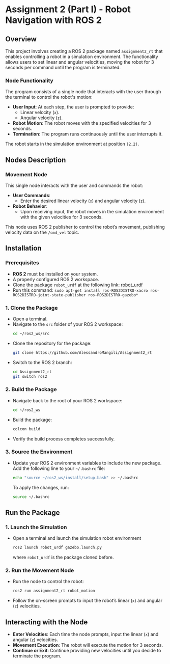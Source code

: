 # Assignment 2 (Part I) - Robot Navigation with ROS 2

## Overview
This project involves creating a ROS 2 package named `assignment2_rt` that enables controlling a robot in a simulation environment. The functionality allows users to set linear and angular velocities, moving the robot for 3 seconds per command until the program is terminated.

### Node Functionality
The program consists of a single node that interacts with the user through the terminal to control the robot's motion:
- **User Input**: At each step, the user is prompted to provide:
  - Linear velocity (`x`).
  - Angular velocity (`z`).
- **Robot Motion**: The robot moves with the specified velocities for 3 seconds.
- **Termination**: The program runs continuously until the user interrupts it.

The robot starts in the simulation environment at position `(2,2)`.

## Nodes Description

### Movement Node
This single node interacts with the user and commands the robot:
- **User Commands**:
  - Enter the desired linear velocity (`x`) and angular velocity (`z`).
- **Robot Behavior**:
  - Upon receiving input, the robot moves in the simulation environment with the given velocities for 3 seconds.

This node uses ROS 2 publisher to control the robot’s movement, publishing velocity data on the `/cmd_vel` topic.

## Installation

### Prerequisites
- **ROS 2** must be installed on your system.
- A properly configured ROS 2 workspace.
- Clone the package `robot_urdf` at the following link: [robot_urdf](https://github.com/CarmineD8/robot_urdf)
- Run this command: `sudo apt-get install ros-ROS2DISTRO-xacro ros-ROS2DISTRO-joint-state-publisher ros-ROS2DISTRO-gazebo*`

### 1. Clone the Package
- Open a terminal.
- Navigate to the `src` folder of your ROS 2 workspace:
  ```bash
  cd ~/ros2_ws/src
  ```
- Clone the repository for the package:
  ```bash
  git clone https://github.com/AlessandroMangili/Assignment2_rt
  ```
- Switch to the ROS 2 branch:
  ```bash
  cd Assignment2_rt
  git switch ros2
  ```

### 2. Build the Package
- Navigate back to the root of your ROS 2 workspace:
  ```bash
  cd ~/ros2_ws
  ```
- Build the package:
  ```bash
  colcon build
  ```
- Verify the build process completes successfully.

### 3. Source the Environment
- Update your ROS 2 environment variables to include the new package. Add the following line to your `~/.bashrc` file:
  ```bash
  echo "source ~/ros2_ws/install/setup.bash" >> ~/.bashrc
  ```
  To apply the changes, run:
  ```bash
  source ~/.bashrc
  ```

## Run the Package

### 1. Launch the Simulation
- Open a terminal and launch the simulation robot environment
  ```bash
  ros2 launch robot_urdf gazebo.launch.py
  ```
  where `robot_urdf` is the package cloned before.

### 2. Run the Movement Node
- Run the node to control the robot:
  ```bash
  ros2 run assignment2_rt robot_motion
  ```
- Follow the on-screen prompts to input the robot’s linear (`x`) and angular (`z`) velocities.

## Interacting with the Node

- **Enter Velocities**: Each time the node prompts, input the linear (`x`) and angular (`z`) velocities.
- **Movement Execution**: The robot will execute the motion for 3 seconds.
- **Continue or Exit**: Continue providing new velocities until you decide to terminate the program.
